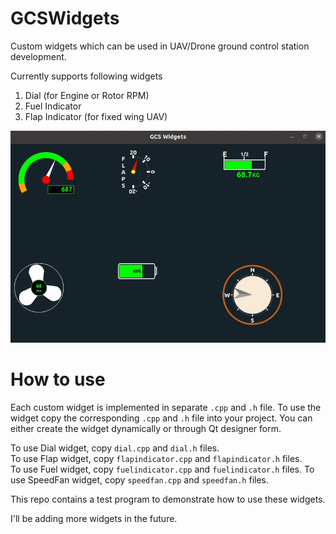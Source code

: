 # GCSWidgets
Custom widgets which can be used in UAV/Drone ground control station development.

Currently supports following widgets
1. Dial (for Engine or Rotor RPM)
2. Fuel Indicator
3. Flap Indicator (for fixed wing UAV)

![Widgets](images/animation.gif)


How to use
==========
Each custom widget is implemented in separate `.cpp` and `.h` file. To use the widget copy the corresponding `.cpp` and `.h` file into your project. You can either create the widget dynamically or through Qt designer form.

To use Dial widget, copy `dial.cpp` and `dial.h` files.   
To use Flap widget, copy `flapindicator.cpp` and `flapindicator.h` files.  
To use Fuel widget, copy `fuelindicator.cpp` and `fuelindicator.h` files.
To use SpeedFan widget, copy `speedfan.cpp` and `speedfan.h` files.  

This repo contains a test program to demonstrate how to use these widgets.

I'll be adding more widgets in the future.
